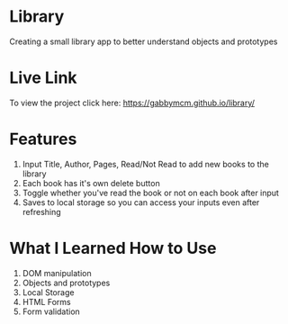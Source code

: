 # Library
Creating a small library app to better understand objects and prototypes 

# Live Link
To view the project click here: https://gabbymcm.github.io/library/

# Features
1. Input Title, Author, Pages, Read/Not Read to add new books to the library
2. Each book has it's own delete button
3. Toggle whether you've read the book or not on each book after input
4. Saves to local storage so you can access your inputs even after refreshing

# What I Learned How to Use
1. DOM manipulation
2. Objects and prototypes
3. Local Storage
4. HTML Forms
5. Form validation
